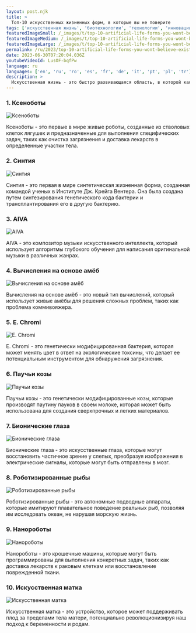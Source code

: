 ```yaml
---
layout: post.njk
title: >
  Топ-10 искусственных жизненных форм, в которые вы не поверите
tags: ['искусственная жизнь', 'биотехнологии', 'технологии', 'инновации']
featuredImageSmall: /_images/t/top-10-artificial-life-forms-you-wont-believe-exist-cover-ru-small.webp
featuredImageMedium: /_images/t/top-10-artificial-life-forms-you-wont-believe-exist-cover-ru-medium.webp
featuredImageLarge: /_images/t/top-10-artificial-life-forms-you-wont-believe-exist-cover-ru-large.webp
permalink: /ru/2023/top-10-artificial-life-forms-you-wont-believe-exist.html
date: 2023-06-30T07:20:04.036Z
youtubeVideoId: LusOF-bqfPw
language: ru
languages: ['en', 'ru', 'ro', 'es', 'fr', 'de', 'it', 'pt', 'pl', 'tr']
description: >
  Искусственная жизнь - это быстро развивающаяся область, в которой каждый день делаются новые открытия. Вот некоторые из наиболее увлекательных и поражающих воображение искусственных жизненных форм, когда-либо созданных.
---
```


### 1. Ксеноботы

![Ксеноботы](/_images/b/be1d52f7dd6b83c0da8d07f95090b890-medium.webp)

Ксеноботы - это первые в мире живые роботы, созданные из стволовых клеток лягушек и предназначенные для выполнения специфических задач, таких как очистка загрязнения и доставка лекарств в определенные участки тела.

### 2. Синтия

![Синтия](/_images/a/a772680556b706204d8b3efcd53e7407-medium.webp)

Синтия - это первая в мире синтетическая жизненная форма, созданная командой ученых в Институте Дж. Крейга Вентера. Она была создана путем синтезирования генетического кода бактерии и трансплантирования его в другую бактерию.

### 3. AIVA

![AIVA](/_images/c/c6e54d768445cb4cc52454b3d7c19d61-medium.webp)

AIVA - это композитор музыки искусственного интеллекта, который использует алгоритмы глубокого обучения для написания оригинальной музыки в различных жанрах.

### 4. Вычисления на основе амёб

![Вычисления на основе амёб](/_images/d/dfe5fae75db2b88e36bb398c1978184d-medium.webp)

Вычисления на основе амёб - это новый тип вычислений, который использует живые амёбы для решения сложных проблем, таких как проблема коммивояжера.

### 5. E. Chromi

![E. Chromi](/_images/7/7140ce2461d9c2985d4e7803313c645f-medium.webp)

E. Chromi - это генетически модифицированная бактерия, которая может менять цвет в ответ на экологические токсины, что делает ее потенциальным инструментом для обнаружения загрязнения.

### 6. Паучьи козы

![Паучьи козы](/_images/c/c1a249bf4d5db5a73c4144a258acd1b1-medium.webp)

Паучьи козы - это генетически модифицированные козы, которые производят паутину пауков в своем молоке, которая может быть использована для создания сверхпрочных и легких материалов.

### 7. Бионические глаза

![Бионические глаза](/_images/a/a88faeed4773e8e879c2d92f3a6be678-medium.webp)

Бионические глаза - это искусственные глаза, которые могут восстановить частичное зрение у слепых, преобразуя изображения в электрические сигналы, которые могут быть отправлены в мозг.

### 8. Роботизированные рыбы

![Роботизированные рыбы](/_images/1/1e5ecb6a4fc0e2d581b3fde449195355-medium.webp)

Роботизированные рыбы - это автономные подводные аппараты, которые имитируют плавательное поведение реальных рыб, позволяя им исследовать океан, не нарушая морскую жизнь.

### 9. Нанороботы

![Нанороботы](/_images/b/b81b790690742d944c2fe7382f4e7fd3-medium.webp)

Нанороботы - это крошечные машины, которые могут быть программированы для выполнения конкретных задач, таких как доставка лекарств к раковым клеткам или восстановление поврежденной ткани.

### 10. Искусственная матка

![Искусственная матка](/_images/f/f38b098aafd7119dd2f3a077f0c292be-medium.webp)

Искусственная матка - это устройство, которое может поддерживать плод за пределами тела матери, потенциально революционизируя наш подход к беременности и родам.

